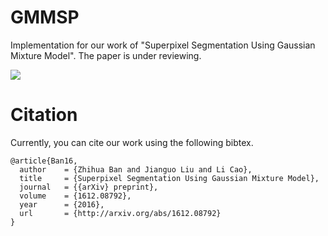 # GMMSP

Implementation for our work of "Superpixel Segmentation Using Gaussian Mixture Model". The paper is under reviewing.

![](https://github.com/ahban/GMMSP/blob/master/results/cat8x8.png)



# Citation

Currently, you can cite our work using the following bibtex. 

```
@article{Ban16,
  author    = {Zhihua Ban and Jianguo Liu and Li Cao},
  title     = {Superpixel Segmentation Using Gaussian Mixture Model},
  journal   = {{arXiv} preprint},
  volume    = {1612.08792},
  year      = {2016},
  url       = {http://arxiv.org/abs/1612.08792}
}
```

